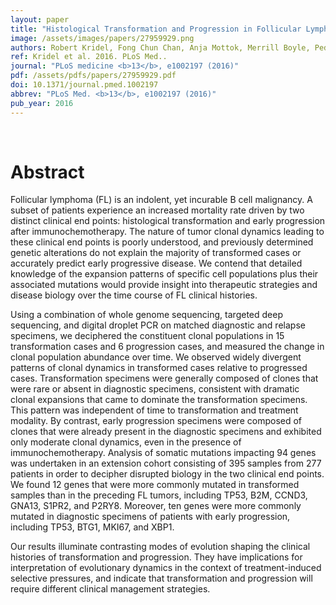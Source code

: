 ```yaml
---
layout: paper
title: "Histological Transformation and Progression in Follicular Lymphoma: A Clonal Evolution Study."
image: /assets/images/papers/27959929.png
authors: Robert Kridel, Fong Chun Chan, Anja Mottok, Merrill Boyle, Pedro Farinha, King Tan, Barbara Meissner, Ali Bashashati, Andrew McPherson, Andrew Roth, Karey Shumansky, Damian Yap, Susana Ben-Neriah, Jamie Rosner, Maia A Smith, Cydney Nielsen, Eva Giné, Adele Telenius, Daisuke Ennishi, Andrew Mungall, Richard Moore, Ryan D Morin, Nathalie A Johnson, Laurie H Sehn, Thomas Tousseyn, Ahmet Dogan, Joseph M Connors, David W Scott, Christian Steidl, Marco A Marra, Randy D Gascoyne, Sohrab P Shah
ref: Kridel et al. 2016. PLoS Med..
journal: "PLoS medicine <b>13</b>, e1002197 (2016)"
pdf: /assets/pdfs/papers/27959929.pdf
doi: 10.1371/journal.pmed.1002197
abbrev: "PLoS Med. <b>13</b>, e1002197 (2016)"
pub_year: 2016
---
```


<br />
<div data-badge-popover="right" data-badge-type="donut" data-pmid="27959929" data-hide-no-mentions="true" class="altmetric-embed"></div>

# Abstract

Follicular lymphoma (FL) is an indolent, yet incurable B cell malignancy. A subset of patients experience an increased mortality rate driven by two distinct clinical end points: histological transformation and early progression after immunochemotherapy. The nature of tumor clonal dynamics leading to these clinical end points is poorly understood, and previously determined genetic alterations do not explain the majority of transformed cases or accurately predict early progressive disease. We contend that detailed knowledge of the expansion patterns of specific cell populations plus their associated mutations would provide insight into therapeutic strategies and disease biology over the time course of FL clinical histories.

Using a combination of whole genome sequencing, targeted deep sequencing, and digital droplet PCR on matched diagnostic and relapse specimens, we deciphered the constituent clonal populations in 15 transformation cases and 6 progression cases, and measured the change in clonal population abundance over time. We observed widely divergent patterns of clonal dynamics in transformed cases relative to progressed cases. Transformation specimens were generally composed of clones that were rare or absent in diagnostic specimens, consistent with dramatic clonal expansions that came to dominate the transformation specimens. This pattern was independent of time to transformation and treatment modality. By contrast, early progression specimens were composed of clones that were already present in the diagnostic specimens and exhibited only moderate clonal dynamics, even in the presence of immunochemotherapy. Analysis of somatic mutations impacting 94 genes was undertaken in an extension cohort consisting of 395 samples from 277 patients in order to decipher disrupted biology in the two clinical end points. We found 12 genes that were more commonly mutated in transformed samples than in the preceding FL tumors, including TP53, B2M, CCND3, GNA13, S1PR2, and P2RY8. Moreover, ten genes were more commonly mutated in diagnostic specimens of patients with early progression, including TP53, BTG1, MKI67, and XBP1.

Our results illuminate contrasting modes of evolution shaping the clinical histories of transformation and progression. They have implications for interpretation of evolutionary dynamics in the context of treatment-induced selective pressures, and indicate that transformation and progression will require different clinical management strategies.

